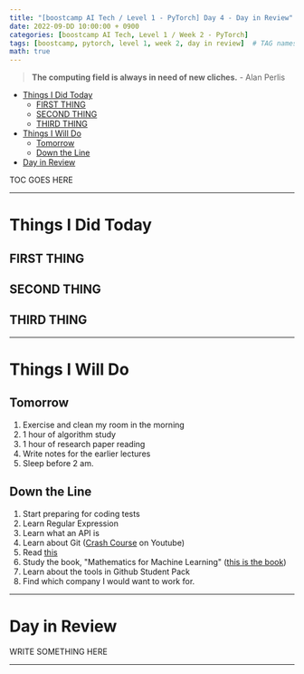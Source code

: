 ```yaml
---
title: "[boostcamp AI Tech / Level 1 - PyTorch] Day 4 - Day in Review"
date: 2022-09-DD 10:00:00 + 0900
categories: [boostcamp AI Tech, Level 1 / Week 2 - PyTorch]
tags: [boostcamp, pytorch, level 1, week 2, day in review]	# TAG names should always be lowercase
math: true
---
```


> **The computing field is always in need of new cliches.** - Alan Perlis

- [Things I Did Today](#things-i-did-today)
  - [FIRST THING](#first-thing)
  - [SECOND THING](#second-thing)
  - [THIRD THING](#third-thing)
- [Things I Will Do](#things-i-will-do)
  - [Tomorrow](#tomorrow)
  - [Down the Line](#down-the-line)
- [Day in Review](#day-in-review)

TOC GOES HERE



- - -

# Things I Did Today

## FIRST THING

## SECOND THING

## THIRD THING




- - -
  
# Things I Will Do

## Tomorrow

1. Exercise and clean my room in the morning
2. 1 hour of algorithm study
3. 1 hour of research paper reading
4. Write notes for the earlier lectures
5. Sleep before 2 am.

## Down the Line

1. Start preparing for coding tests
2. Learn Regular Expression
3. Learn what an API is
4. Learn about Git ([Crash Course](https://www.youtube.com/watch?v=RGOj5yH7evk) on Youtube)
5. Read [this](https://www.gartner.com/en/articles/what-s-new-in-artificial-intelligence-from-the-2022-gartner-hype-cycle)
6. Study the book, "Mathematics for Machine Learning" ([this is the book](https://mml-book.github.io/book/mml-book.pdf))
7. Learn about the tools in Github Student Pack
8. Find which company I would want to work for.




- - -

# Day in Review

WRITE SOMETHING HERE




- - -
